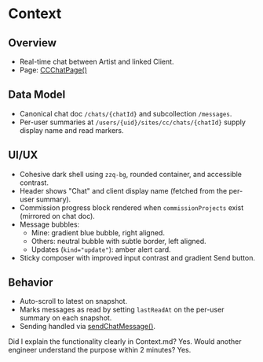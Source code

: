 # Context

## Overview
- Real-time chat between Artist and linked Client.
- Page: [CCChatPage()](src/app/cc/chat/[chatId]/page.tsx:19)

## Data Model
- Canonical chat doc `/chats/{chatId}` and subcollection `/messages`.
- Per-user summaries at `/users/{uid}/sites/cc/chats/{chatId}` supply display name and read markers.

## UI/UX
- Cohesive dark shell using `zzq-bg`, rounded container, and accessible contrast.
- Header shows "Chat" and client display name (fetched from the per-user summary).
- Commission progress block rendered when `commissionProjects` exist (mirrored on chat doc).
- Message bubbles:
  - Mine: gradient blue bubble, right aligned.
  - Others: neutral bubble with subtle border, left aligned.
  - Updates (`kind="update"`): amber alert card.
- Sticky composer with improved input contrast and gradient Send button.

## Behavior
- Auto-scroll to latest on snapshot.
- Marks messages as read by setting `lastReadAt` on the per-user summary on each snapshot.
- Sending handled via [sendChatMessage()](src/lib/linking.ts:1).

Did I explain the functionality clearly in Context.md? Yes.
Would another engineer understand the purpose within 2 minutes? Yes.